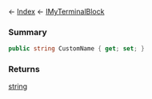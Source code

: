 ← [Index](Api-Index) ← [IMyTerminalBlock](Sandbox.ModAPI.Ingame.IMyTerminalBlock)

### Summary

```csharp
public string CustomName { get; set; }
```

### Returns

[string](https://docs.microsoft.com/en-us/dotnet/api/system.string?view=netframework-4.6)


